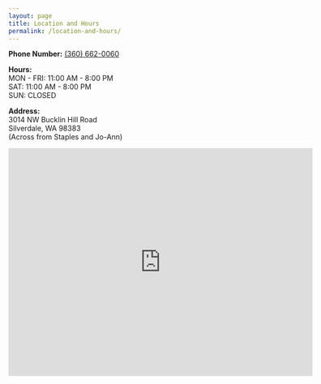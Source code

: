 ```yaml
---
layout: page
title: Location and Hours
permalink: /location-and-hours/
---
```

<p><b>Phone Number:</b> <a href="360-662-0060">(360) 662-0060</a><br/></p>

<p><b>Hours:</b><br/>
MON - FRI: 11:00 AM - 8:00 PM<br/>
SAT: 11:00 AM - 8:00 PM<br/>
SUN: CLOSED<br/>
<p/>

<p><b>Address:</b><br/>
3014 NW Bucklin Hill Road<br/>
Silverdale, WA 98383<br/>
(Across from Staples and Jo-Ann)<br/>
</p>

<iframe src="https://www.google.com/maps/embed?pb=!1m18!1m12!1m3!1d2687.707223349842!2d-122.69196668436793!3d47.65125597918769!2m3!1f0!2f0!3f0!3m2!1i1024!2i768!4f13.1!3m3!1m2!1s0x54903a9432099a4b%3A0x88500a0880d8fef4!2sHeidi+Teriyaki+Express!5e0!3m2!1sen!2sus!4v1469594514828" width="600" height="450" frameborder="0" style="border:0" allowfullscreen></iframe>
